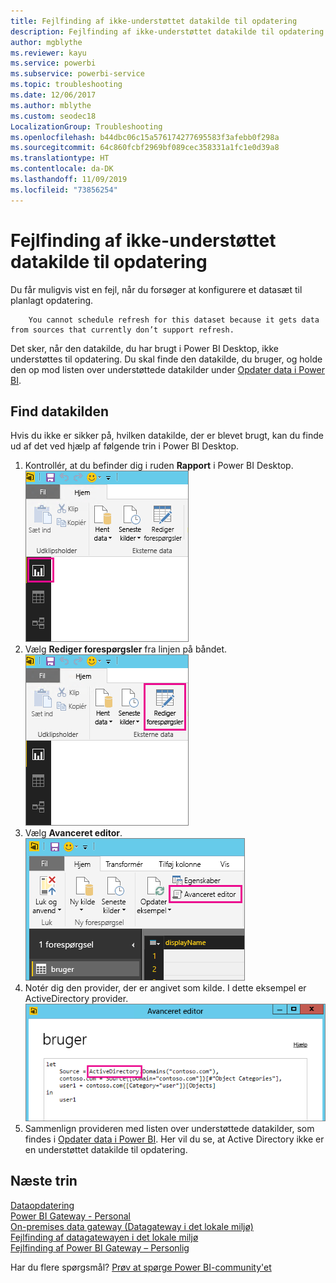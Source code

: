 ```yaml
---
title: Fejlfinding af ikke-understøttet datakilde til opdatering
description: Fejlfinding af ikke-understøttet datakilde til opdatering
author: mgblythe
ms.reviewer: kayu
ms.service: powerbi
ms.subservice: powerbi-service
ms.topic: troubleshooting
ms.date: 12/06/2017
ms.author: mblythe
ms.custom: seodec18
LocalizationGroup: Troubleshooting
ms.openlocfilehash: b44dbc06c15a576174277695583f3afebb0f298a
ms.sourcegitcommit: 64c860fcbf2969bf089cec358331a1fc1e0d39a8
ms.translationtype: HT
ms.contentlocale: da-DK
ms.lasthandoff: 11/09/2019
ms.locfileid: "73856254"
---
```

# <a name="troubleshooting-unsupported-data-source-for-refresh"></a>Fejlfinding af ikke-understøttet datakilde til opdatering
Du får muligvis vist en fejl, når du forsøger at konfigurere et datasæt til planlagt opdatering.

        You cannot schedule refresh for this dataset because it gets data from sources that currently don’t support refresh.

Det sker, når den datakilde, du har brugt i Power BI Desktop, ikke understøttes til opdatering. Du skal finde den datakilde, du bruger, og holde den op mod listen over understøttede datakilder under [Opdater data i Power BI](refresh-data.md). 

## <a name="find-the-data-source"></a>Find datakilden
Hvis du ikke er sikker på, hvilken datakilde, der er blevet brugt, kan du finde ud af det ved hjælp af følgende trin i Power BI Desktop.  

1. Kontrollér, at du befinder dig i ruden **Rapport** i Power BI Desktop.  
   ![Rude til skrivebordsrapport](media/service-admin-troubleshoot-unsupported-data-source-for-refresh/tshoot-report-pane.png)
2. Vælg **Rediger forespørgsler** fra linjen på båndet.  
   ![Rediger forespørgsler](media/service-admin-troubleshoot-unsupported-data-source-for-refresh/tshoot-edit-queries.png)
3. Vælg **Avanceret editor**.  
   ![Avanceret editor](media/service-admin-troubleshoot-unsupported-data-source-for-refresh/tshoot-advanced-editor.png)
4. Notér dig den provider, der er angivet som kilde.  I dette eksempel er ActiveDirectory provider.  
   ![Datakildeprovider](media/service-admin-troubleshoot-unsupported-data-source-for-refresh/tshoot-provider.png)
5. Sammenlign provideren med listen over understøttede datakilder, som findes i [Opdater data i Power BI](refresh-data.md).  Her vil du se, at Active Directory ikke er en understøttet datakilde til opdatering.  

## <a name="next-steps"></a>Næste trin
[Dataopdatering](refresh-data.md)  
[Power BI Gateway - Personal](service-gateway-personal-mode.md)  
[On-premises data gateway (Datagateway i det lokale miljø)](service-gateway-onprem.md)  
[Fejlfinding af datagatewayen i det lokale miljø](service-gateway-onprem-tshoot.md)  
[Fejlfinding af Power BI Gateway – Personlig](service-admin-troubleshooting-power-bi-personal-gateway.md)  

Har du flere spørgsmål? [Prøv at spørge Power BI-community'et](https://community.powerbi.com/)

